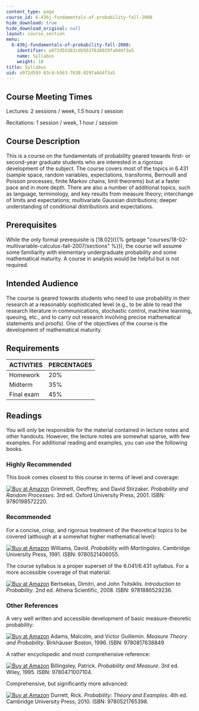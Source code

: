 ```yaml
---
content_type: page
course_id: 6-436j-fundamentals-of-probability-fall-2008
hide_download: true
hide_download_original: null
layout: course_section
menu:
  6-436j-fundamentals-of-probability-fall-2008:
    identifier: a972d59383cdb5637638029fa0d4f3a5
    name: Syllabus
    weight: 10
title: Syllabus
uid: a972d593-83cd-b563-7638-029fa0d4f3a5
---
```


Course Meeting Times
--------------------

Lectures: 2 sessions / week, 1.5 hours / session

Recitations: 1 session / week, 1 hour / session

Course Description
------------------

This is a course on the fundamentals of probability geared towards first- or second-year graduate students who are interested in a rigorous development of the subject. The course covers most of the topics in 6.431 (sample space, random variables, expectations, transforms, Bernoulli and Poisson processes, finite Markov chains, limit theorems) but at a faster pace and in more depth. There are also a number of additional topics, such as language, terminology, and key results from measure theory; interchange of limits and expectations; multivariate Gaussian distributions; deeper understanding of conditional distributions and expectations.

Prerequisites
-------------

While the only formal prerequisite is [18.02]({{% getpage "courses/18-02-multivariable-calculus-fall-2007/sections" %}}), the course will assume some familiarity with elementary undergraduate probability and some mathematical maturity. A course in analysis would be helpful but is not required.

Intended Audience
-----------------

The course is geared towards students who need to use probability in their research at a reasonably sophisticated level (e.g., to be able to read the research literature in communications, stochastic control, machine learning, queuing, etc., and to carry out research involving precise mathematical statements and proofs). One of the objectives of the course is the development of mathematical maturity.

Requirements
------------

| ACTIVITIES | PERCENTAGES |
| --- | --- |
| Homework | 20% |
| Midterm | 35% |
| Final exam | 45% 

Readings
--------

You will only be responsible for the material contained in lecture notes and other handouts. However, the lecture notes are somewhat sparse, with few examples. For additional reading and examples, you can use the following books.

### Highly Recommended

This book comes closest to this course in terms of level and coverage:

[![Buy at Amazon](/images/a_logo_17.gif)](http://www.amazon.com/exec/obidos/ASIN/0198572220/ref=nosim/mitopencourse-20) Grimmett, Geoffrey, and David Stirzaker. _Probability and Random Processes_. 3rd ed. Oxford University Press, 2001. ISBN: 9780198572220.

### Recommended

For a concise, crisp, and rigorous treatment of the theoretical topics to be covered (although at a somewhat higher mathematical level):

[![Buy at Amazon](/images/a_logo_17.gif)](http://www.amazon.com/exec/obidos/ASIN/0521406056/ref=nosim/mitopencourse-20) Williams, David. _Probability with Martingales_. Cambridge University Press, 1991. ISBN: 9780521406055.

The course syllabus is a proper superset of the 6.041/6.431 syllabus. For a more accessible coverage of that material:

[![Buy at Amazon](/images/a_logo_17.gif)](http://www.amazon.com/exec/obidos/ASIN/188652923X/ref=nosim/mitopencourse-20) Bertsekas, Dimitri, and John Tsitsiklis. _Introduction to Probability_. 2nd ed. Athena Scientific, 2008. ISBN: 9781886529236.

### Other References

A very well written and accessible development of basic measure-theoretic probability:

[![Buy at Amazon](/images/a_logo_17.gif)](http://www.amazon.com/exec/obidos/ASIN/0817638849/ref=nosim/mitopencourse-20) Adams, Malcolm, and Victor Guillemin. _Measure Theory and Probability_. Birkhäuser Boston, 1996. ISBN: 9780817638849

A rather encyclopedic and most comprehensive reference:

[![Buy at Amazon](/images/a_logo_17.gif)](http://www.amazon.com/exec/obidos/ASIN/0471007102/ref=nosim/mitopencourse-20) Billingsley, Patrick. _Probability and Measure_. 3rd ed. Wiley, 1995. ISBN: 9780471007104.

Comprehensive, but significantly more advanced:

[![Buy at Amazon](/images/a_logo_17.gif)](http://www.amazon.com/exec/obidos/ASIN/0521765390/ref=nosim/mitopencourse-20) Durrett, Rick. _Probability: Theory and Examples_. 4th ed. Cambridge University Press, 2010. ISBN: 9780521765398.